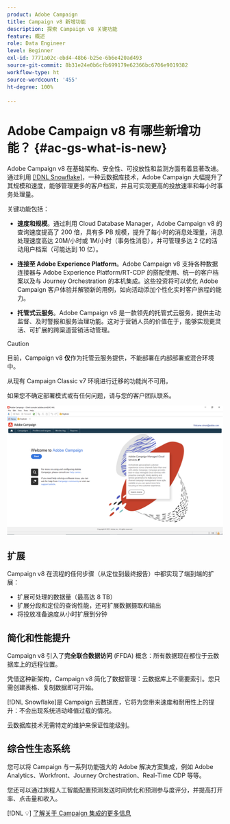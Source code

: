 ```yaml
---
product: Adobe Campaign
title: Campaign v8 新增功能
description: 探索 Campaign v8 关键功能
feature: 概述
role: Data Engineer
level: Beginner
exl-id: 7771a02c-ebd4-48b6-b25e-6b6e420ad493
source-git-commit: 8b31e24e0b6cfb699179e62366bc6706e9019382
workflow-type: ht
source-wordcount: '455'
ht-degree: 100%

---
```


# Adobe Campaign v8 有哪些新增功能？ {#ac-gs-what-is-new}

Adobe Campaign v8 在基础架构、安全性、可投放性和监测方面有着显著改进。通过利用 [[!DNL Snowflake]](https://www.snowflake.com/)，一种云数据库技术，Adobe Campaign 大幅提升了其规模和速度，能够管理更多的客户档案，并且可实现更高的投放速率和每小时事务处理量。

关键功能包括：

* **速度和规模**。通过利用 Cloud Database Manager，Adobe Campaign v8 的查询速度提高了 200 倍，具有多 PB 规模，提升了每小时的消息处理量，消息处理速度高达 20M/小时或 1M/小时（事务性消息），并可管理多达 2 亿的活动用户档案（可能达到 10 亿）。

* **连接至 Adobe Experience Platform**。Adobe Campaign v8 支持各种数据连接器与 Adobe Experience Platform/RT-CDP 的搭配使用、统一的客户档案以及与 Journey Orchestration 的本机集成。这些投资将可以优化 Adobe Campaign 客户体验并解锁新的用例，如向活动添加个性化实时客户旅程的能力。

* **托管式云服务**。Adobe Campaign v8 是一款领先的托管式云服务，提供主动监督、及时警报和服务治理功能。这对于营销人员的价值在于，能够实现更灵活、可扩展的跨渠道营销活动管理。

>[!CAUTION]
>
>目前，Campaign v8 **仅**&#x200B;作为托管云服务提供，不能部署在内部部署或混合环境中。
>
>从现有 Campaign Classic v7 环境进行迁移的功能尚不可用。
>
>如果您不确定部署模式或有任何问题，请与您的客户团队联系。

![](assets/home-page.png)

## 扩展

Campaign v8 在流程的任何步骤（从定位到最终报告）中都实现了端到端的扩展：

* 扩展可处理的数据量（最高达 8 TB）
* 扩展分段和定位的查询性能，还可扩展数据摄取和输出
* 将投放准备速度从小时扩展到分钟

## 简化和性能提升

Campaign v8 引入了&#x200B;**完全联合数据访问** (FFDA) 概念：所有数据现在都位于云数据库上的远程位置。

凭借这种新架构，Campaign v8 简化了数据管理：云数据库上不需要索引。您只需创建表格、复制数据即可开始。

[!DNL Snowflake]是 Campaign 云数据库，它将为您带来速度和耐用性上的提升：不会出现系统活动峰值过载的情况。

云数据库技术无需特定的维护来保证性能级别。

## 综合性生态系统

您可以将 Campaign 与一系列功能强大的 Adobe 解决方案集成，例如 Adobe Analytics、Workfront、Journey Orchestration、Real-Time CDP 等等。

您还可以通过旅程人工智能配置预测发送时间优化和预测参与度评分，并提高打开率、点击量和收入。

[!DNL :bulb:] [了解关于 Campaign 集成的更多信息](../connect/integration.md)

